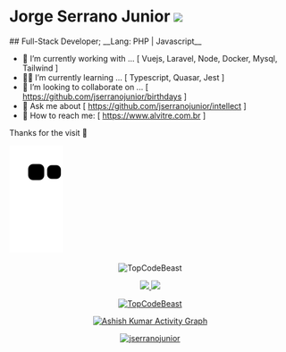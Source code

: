 

# Jorge Serrano Junior  <img src="https://raw.githubusercontent.com/MartinHeinz/MartinHeinz/master/wave.gif" width="30px">

<div>
## Full-Stack Developer; 
__Lang: PHP | Javascript__

- :bricks: I’m currently working with ...
[ Vuejs, Laravel, Node, Docker, Mysql, Tailwind ]
- :man_student: I’m currently learning ...
[ Typescript, Quasar, Jest ]
- :mechanical_arm: I’m looking to collaborate on ...
[ https://github.com/jserranojunior/birthdays ]
- 💬 Ask me about
[ https://github.com/jserranojunior/intellect ]
- :email: How to reach me: 
[ https://www.alvitre.com.br ]

Thanks for the visit :blue_heart:

 ![Snake animation](https://github.com/rafaballerini/rafaballerini/blob/output/github-contribution-grid-snake.svg)
</div>

<div align="center">
<p align="center"><img height="180em" src="https://github-profile-summary-cards.vercel.app/api/cards/profile-details?username=jserranojunior&theme=github_dark" alt="TopCodeBeast" align = "center"/></p>

  <a href="https://alvitre.com.br">
  <img height="180em" src="https://github-readme-stats.vercel.app/api?username=jserranojunior&show_icons=true&theme=github_dark&include_all_commits=true&count_private=true"/>
  <img height="180em" src="https://github-readme-stats.vercel.app/api/top-langs/?username=jserranojunior&layout=compact&langs_count=7&theme=github_dark&hide= blade,ASP"/>


<p align="center"><img src="https://github-readme-streak-stats.herokuapp.com/?user=jserranojunior&theme=black-ice&hide_border=true&stroke=0000&background=0D1117&ring=e05397&fire=e05397&currStreakLabel=e05397" alt="TopCodeBeast" /></p>


<p align="center"<a href="#"><img alt="Ashish Kumar Activity Graph" src="https://activity-graph.herokuapp.com/graph?username=jserranojunior&bg_color=0D1117&color=e05397&line=e05397&point=FFFFFF&hide_border=true&" /></a></p>



<p align="center"> <a href="https://github.com/jserranojunior"><img src="https://github-profile-trophy.vercel.app/?username=ryo-ma&theme=onedark&column=4&margin-w=15&margin-h=15" alt="jserranojunior" /></a> </p>

</div>

